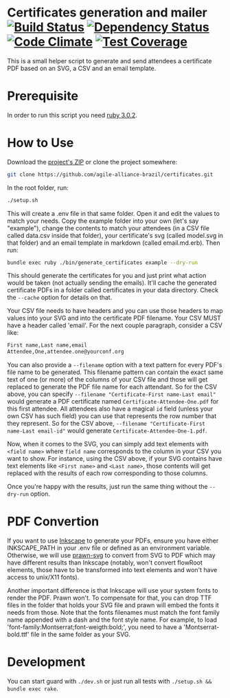 Certificates generation and mailer [![Build Status](https://circleci.com/gh/agile-alliance-brazil/certificates.svg?style=svg)](https://circleci.com/gh/agile-alliance-brazil/certificates) [![Dependency Status](https://gemnasium.com/agile-alliance-brazil/certificates.svg)](https://gemnasium.com/agile-alliance-brazil/certificates) [![Code Climate](https://codeclimate.com/github/agile-alliance-brazil/certificates/badges/gpa.svg)](https://codeclimate.com/github/agile-alliance-brazil/certificates) [![Test Coverage](https://codeclimate.com/github/agile-alliance-brazil/certificates/badges/coverage.svg)](https://codeclimate.com/github/agile-alliance-brazil/certificates)
==================================

This is a small helper script to generate and send attendees a certificate PDF based on an SVG, a CSV and an email template.

Prerequisite
============

In order to run this script you need [ruby 3.0.2](http://www.ruby-lang.org/).

How to Use
==========

Download the [project's ZIP](https://github.com/agile-alliance-brazil/certificates/archive/main.zip) or clone the project somewhere:

```bash
git clone https://github.com/agile-alliance-brazil/certificates.git
```

In the root folder, run:

```bash
./setup.sh
```

This will create a .env file in that same folder. Open it and edit the values to match your needs. Copy the example folder into your own (let's say "example"), change the contents to match your attendees (in a CSV file called data.csv inside that folder), your certificate's svg (called model.svg in that folder) and an email template in markdown (called email.md.erb). Then run:

```bash
bundle exec ruby ./bin/generate_certificates example --dry-run
```

This should generate the certificates for you and just print what action would be taken (not actually sending the emails). It'll cache the generated certificate PDFs in a folder called certificates in your data directory. Check the `--cache` option for details on that.

Your CSV file needs to have headers and you can use those headers to map values into your SVG and into the certificate PDF filename. Your CSV MUST have a header called 'email'. For the next couple paragraph, consider a CSV like:

```bash
First name,Last name,email
Attendee,One,attendee.one@yourconf.org
```

You can also provide a `--filename` option with a text pattern for every PDF's file name to be generated. This filename pattern can contain the exact same text of one (or more) of the columns of your CSV file and those will get replaced to generate the PDF file name for each attendant. So for the CSV above, you can specify `--filename "Certificate-First name-Last email"` would generate a PDF certificate named `Certificate-Attendee-One.pdf` for this first attendee. All attendees also have a magical `id` field (unless your own CSV has such field) you can use that represents the row number that they represent. So for the CSV above, `--filename "Certificate-First name-Last email-id"` would generate `Certificate-Attendee-One-1.pdf`.

Now, when it comes to the SVG, you can simply add text elements with `<field name>` where `field name` corresponds to the column in your CSV you want to show. For instance, using the CSV above, if your SVG contains have text elements like `<First name>` and `<Last name>`, those contents will get replaced with the results of each row corresponding to those columns.

Once you're happy with the results, just run the same thing without the `--dry-run` option.

PDF Convertion
==============

If you want to use [Inkscape](http://www.inkscape.org) to generate your PDFs, ensure you have either INKSCAPE_PATH in your .env file or defined as an environment variable. Otherwise, we will use [prawn-svg](https://github.com/mogest/prawn-svg) to convert from SVG to PDF which may have different results than Inkscape (notably, won't convert flowRoot elements, those have to be transformed into text elements and won't have access to unix/X11 fonts).

Another important difference is that Inkscape will use your system fonts to render the PDF. Prawn won't. To compensate for that, you can drop TTF files in the folder that holds your SVG file and prawn will embed the fonts it needs from those. Note that the fonts filenames must match the font family name appended with a dash and the font style name. For example, to load 'font-family:Montserrat;font-weigth:bold;', you need to have a 'Montserrat-bold.ttf' file in the same folder as your SVG.

Development
===========

You can start guard with `./dev.sh` or just run all tests with `./setup.sh && bundle exec rake`.
